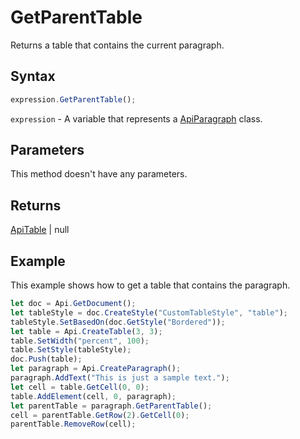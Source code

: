 # GetParentTable

Returns a table that contains the current paragraph.

## Syntax

```javascript
expression.GetParentTable();
```

`expression` - A variable that represents a [ApiParagraph](../ApiParagraph.md) class.

## Parameters

This method doesn't have any parameters.

## Returns

[ApiTable](../../ApiTable/ApiTable.md) \| null

## Example

This example shows how to get a table that contains the paragraph.

```javascript
let doc = Api.GetDocument();
let tableStyle = doc.CreateStyle("CustomTableStyle", "table");
tableStyle.SetBasedOn(doc.GetStyle("Bordered"));
let table = Api.CreateTable(3, 3);
table.SetWidth("percent", 100);
table.SetStyle(tableStyle);
doc.Push(table);
let paragraph = Api.CreateParagraph();
paragraph.AddText("This is just a sample text.");
let cell = table.GetCell(0, 0);
table.AddElement(cell, 0, paragraph);
let parentTable = paragraph.GetParentTable();
cell = parentTable.GetRow(2).GetCell(0);
parentTable.RemoveRow(cell);
```
